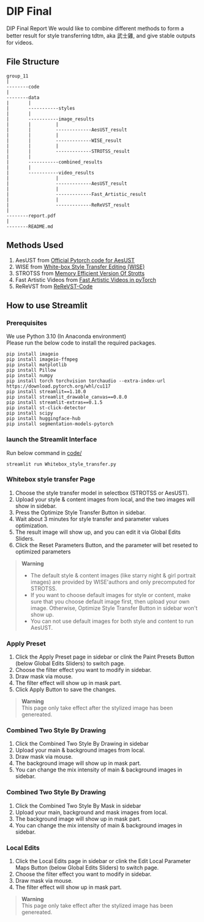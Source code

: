 # DIP Final
DIP Final Report
We would like to combine different methods to form a better result for style transferring tdtm, aka 武士雞, and give stable outputs for videos. 
## File Structure
```
group_11
|
--------code
|
--------data
|       |
|       -----------styles
|       |
|       -----------image_results
|       |         |
|       |         -------------AesUST_result
|       |         |
|       |         -------------WISE_result
|       |         |
|       |         -------------STROTSS_result
|       |
|       -----------combined_results
|       |
|       -----------video_results
|                 |
|                 -------------AesUST_result
|                 |
|                 -------------Fast_Artistic_result
|                 |
|                 -------------ReReVST_result
|
--------report.pdf
|
--------README.md
```
## Methods Used
1. AesUST from [Official Pytorch code for AesUST](https://github.com/EndyWon/AesUST)
2. WISE from [White-box Style Transfer Editing (WISE)](https://github.com/winfried-ripken/wise)
3. STROTSS from [Memory Efficient Version Of Strotts](https://github.com/futscdav/strotss)
4. Fast Artistic Videos from [Fast Artistic Videos in pyTorch](https://github.com/pgalatic/fast-artistic-videos-pytorch)
5. ReReVST from [ReReVST-Code](https://github.com/daooshee/ReReVST-Code?fbclid=IwAR0cMbVQ100brf97DcybltNrZ6bEGjxAg769LZP0rWLnGM6VYfHgRvGWwFM)
## How to use Streamlit
### Prerequisites
We use Python 3.10 (In Anaconda environment)  
Please run the below code to install the required packages.
```
pip install imageio
pip install imageio-ffmpeg
pip install matplotlib
pip install Pillow
pip install numpy
pip install torch torchvision torchaudio --extra-index-url https://download.pytorch.org/whl/cu117
pip install streamlit==1.10.0
pip install streamlit_drawable_canvas==0.8.0
pip install streamlit-extras==0.1.5
pip install st-click-detector
pip install scipy
pip install huggingface-hub
pip install segmentation-models-pytorch
```
### launch the Streamlit Interface
Run below command in [code/](https://github.com/yuan7765/dipfinal/tree/main/code)
```
streamlit run Whitebox_style_transfer.py
```
### Whitebox style transfer Page

1. Choose the style transfer model in selectbox (STROTSS or AesUST).
2. Upload your style & content images from local, and the two images will show in sidebar.
3. Press the Optimize Style Transfer Button in sidebar.
4. Wait about 3 minutes for style transfer and parameter values optimization.
5. The result image will show up, and you can edit it via Global Edits Sliders. 
6. Click the Reset Parameters Button, and the parameter will bet reseted to optimized parameters

> **Warning**  
> - The default style & content images (like starry night & girl portrait images) are provided by WISE'authors and only precomputed for STROTSS.  
> - If you want to choose default images for style or content, make sure that you choose default image first, then upload your own image. Otherwise, Optimize Style Transfer Button in sidebar won't show up.  
> - You can not use default images for both style and content to run AesUST.

### Apply Preset

1. Click the Apply Preset page in sidebar or clink the Paint Presets Button (below Global Edits Sliders) to switch page.
2. Choose the filter effect you want to modify in sidebar.
3. Draw mask via mouse.
4. The filter effect will show up in mask part.
5. Click Apply Button to save the changes.

> **Warning**  
> This page only take effect after the stylized image has been genereated.

### Combined Two Style By Drawing

1. Click the Combined Two Style By Drawing in sidebar
2. Upload your main & background images from local.
3. Draw mask via mouse.
4. The background image will show up in mask part.
5. You can change the mix intensity of main & background images in sidebar.

### Combined Two Style By Drawing

1. Click the Combined Two Style By Mask in sidebar
2. Upload your main, background and mask images from local.
3. The background image will show up in mask part.
4. You can change the mix intensity of main & background images in sidebar.

### Local Edits

1. Click the Local Edits page in sidebar or clink the Edit Local Parameter Maps Button (below Global Edits Sliders) to switch page.
2. Choose the filter effect you want to modify in sidebar.
3. Draw mask via mouse.
4. The filter effect will show up in mask part.

> **Warning**  
> This page only take effect after the stylized image has been genereated.
